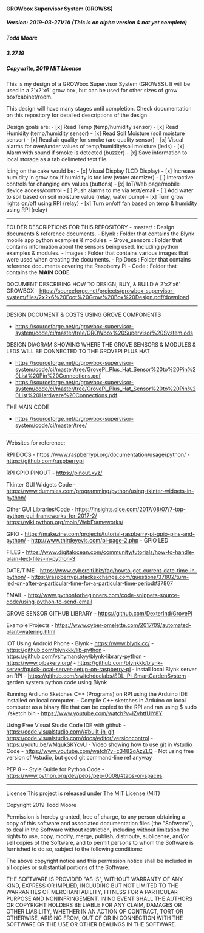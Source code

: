 #### **GROWbox Supervisor System (GROWSS)**
##### Version: 2019-03-27V1A (This is an alpha version & not yet complete)
##### Todd Moore
##### 3.27.19
##### Copywrite, 2019 MIT License

This is my design of a GROWbox Supervisor System (GROWSS). It will be used in a 2'x2'x6' grow box, but can be used
for other sizes of grow box/cabinet/room.

This design will have many stages until completion.  Check documentation on this repository for detailed descriptions of the design.

Design goals are:
    - [x] Read Temp (temp/humidity sensor)
    - [x] Read Humidity (temp/humidity sensor)
    - [x] Read Soil Moisture (soil moisture sensor)
    - [x] Read air quality for smoke (are quality sensor)
    - [x] Visual alarms for over/under values of temp/humidity/soil moisture (leds)
    - [x] Alarm with sound if smoke is detected (buzzer)
    - [x] Save information to local storage as a tab delimeted text file.

Icing on the cake would be:
    - [x] Visual Display (LCD Display)
    - [x] Increase humidity in grow box if humidity is too low (water atomizer)
    - [ ] Interactive controls for changing env values (buttons)
    - [x] IoT/Web page/mobile device access/control
    - [ ] Push alarms to me via text/email
    - [ ] Add water to soil based on soil moisture value (relay, water pump)
    - [x] Turn grow lights on/off using RPI (relay)
    - [x] Turn on/off fan based on temp & humidity using RPI (relay)
__________________________________________________________________________________________________________________________

FOLDER DESCRIPTIONS FOR THIS REPOSITORY
    - master/ : Design documents & reference documents.
    - Blynk : Folder that contains the Blynk mobile app python examples & modules.
    - Grove_sensors : Folder that contains information about the sensors being used. Including python examples & modules.
    - Images : Folder that contains various images that were used when creating the documents.
    - RpiDocs : Folder that contains reference documents covering the Raspberry Pi
    - Code : Folder that contains the **MAIN CODE**.

DOCUMENT DESCRIBING HOW TO DESIGN, BUY, & BUILD A 2'x2'x6' GROWBOX
    - https://sourceforge.net/projects/growbox-supervisor-system/files/2x2x6%20Foot%20Grow%20Box%20Design.pdf/download
__________________________________________________________________________________________________________________________

DESIGN DOCUMENT & COSTS USING GROVE COMPONENTS
   - https://sourceforge.net/p/growbox-supervisor-system/code/ci/master/tree/GROWbox%20Supervisor%20System.ods
     
DESIGN DIAGRAM SHOWING WHERE THE GROVE SENSORS & MODULES & LEDS WILL BE CONNECTED TO THE GROVEPI PLUS HAT
   - https://sourceforge.net/p/growbox-supervisor-system/code/ci/master/tree/GrovePi_Plus_Hat_Sensor%20to%20Pin%20List%20Pin%20Connections.pdf
   - https://sourceforge.net/p/growbox-supervisor-system/code/ci/master/tree/GrovePi_Plus_Hat_Sensor%20to%20Pin%20List%20Hardware%20Connections.pdf
     
THE MAIN CODE
   - https://sourceforge.net/p/growbox-supervisor-system/code/ci/master/tree/
__________________________________________________________________________________________________________________________

Websites for reference:

RPI DOCS
    - https://www.raspberrypi.org/documentation/usage/python/
    - https://github.com/raspberrypi

RPI GPIO PINOUT
    - https://pinout.xyz/
  
Tkinter GUI Widgets Code
    - https://www.dummies.com/programming/python/using-tkinter-widgets-in-python/

Other GUI Libraries/Code
    - https://insights.dice.com/2017/08/07/7-top-python-gui-frameworks-for-2017-2/
    - https://wiki.python.org/moin/WebFrameworks/

GPIO
    - https://makezine.com/projects/tutorial-raspberry-pi-gpio-pins-and-python/
    - http://www.thirdeyevis.com/pi-page-2.php  - GPIO LED
  
FILES
    - https://www.digitalocean.com/community/tutorials/how-to-handle-plain-text-files-in-python-3

DATE/TIME
    - https://www.cyberciti.biz/faq/howto-get-current-date-time-in-python/
    - https://raspberrypi.stackexchange.com/questions/37802/turn-led-on-after-a-particular-time-for-a-particular-time-period#37807

EMAIL
    - http://www.pythonforbeginners.com/code-snippets-source-code/using-python-to-send-email

GROVE SENSOR GITHUB LIBRARY
    - https://github.com/DexterInd/GrovePi

Example Projects
    - https://www.cyber-omelette.com/2017/09/automated-plant-watering.html
  
IOT Using Android Phone
    - Blynk
      - https://www.blynk.cc/
      - https://github.com/blynkkk/lib-python
      - https://github.com/vshymanskyy/blynk-library-python
      - https://www.pibakery.org/
      - https://github.com/blynkkk/blynk-server#quick-local-server-setup-on-raspberry-pi    - install local Blynk server on RPI
      - https://github.com/switchdoclabs/SDL_Pi_SmartGardenSystem                           - garden system python code using Blynk

Running Ardiuno Sketches C++ (Programs) on RPI using the Arduino IDE installed on local computer.
    - Compile C++ sketches in Arduino on local computer as a binary file that can be copied to the RPI and ran using $ sudo ./sketch.bin
        - https://www.youtube.com/watch?v=lZvhtfUlY8Y
 
Using Free Visual Studio Code IDE with github
    - https://code.visualstudio.com//#built-in-git
    - https://code.visualstudio.com/docs/editor/versioncontrol
    - https://youtu.be/wMqukSKYcvU                    - Video showing how to use git in Vstudio Code
    - https://www.youtube.com/watch?v=c3482qAzZLQ     - Not using free version of Vstudio, but good git
                                                        command-line ref anyway

PEP 8 -- Style Guide for Python Code
    - https://www.python.org/dev/peps/pep-0008/#tabs-or-spaces
__________________________________________________________________________________________________________________________

License
This project is released under The MIT License (MIT)

Copyright 2019 Todd Moore

Permission is hereby granted, free of charge, to any person obtaining a copy of this software and associated documentation files (the "Software"), to deal in the Software without restriction, including without limitation the rights to use, copy, modify, merge, publish, distribute, sublicense, and/or sell copies of the Software, and to permit persons to whom the Software is furnished to do so, subject to the following conditions:

The above copyright notice and this permission notice shall be included in all copies or substantial portions of the Software.

THE SOFTWARE IS PROVIDED "AS IS", WITHOUT WARRANTY OF ANY KIND, EXPRESS OR IMPLIED, INCLUDING BUT NOT LIMITED TO THE WARRANTIES OF MERCHANTABILITY, FITNESS FOR A PARTICULAR PURPOSE AND NONINFRINGEMENT. IN NO EVENT SHALL THE AUTHORS OR COPYRIGHT HOLDERS BE LIABLE FOR ANY CLAIM, DAMAGES OR OTHER LIABILITY, WHETHER IN AN ACTION OF CONTRACT, TORT OR OTHERWISE, ARISING FROM, OUT OF OR IN CONNECTION WITH THE SOFTWARE OR THE USE OR OTHER DEALINGS IN THE SOFTWARE.  
  
  
